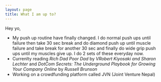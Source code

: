 ```yaml
---
layout: page
title: What I am up to?
---
```


Hey yo,

* My push up routine have finally changed. I do normal push ups until failure then take 30 sec break and do diamond push up until muscle failure and take break for another 30 sec and finally do wide grip push ups until my muscles give up. I do 2 sets of these everyday now.
* Currenlty reading *Rich Dad Poor Dad* by *VRobert Kiyosaki and Sharon Lechter* and *DotCom Secrets: The Underground Playbook for Growing Your Company Online* by *Russell Brunson*
* Working on a crowdfunding platform called JVN (Joint Venture Nepal)

